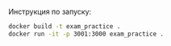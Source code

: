 Инструкция по запуску:
```bash
docker build -t exam_practice .
docker run -it -p 3001:3000 exam_practice .
```